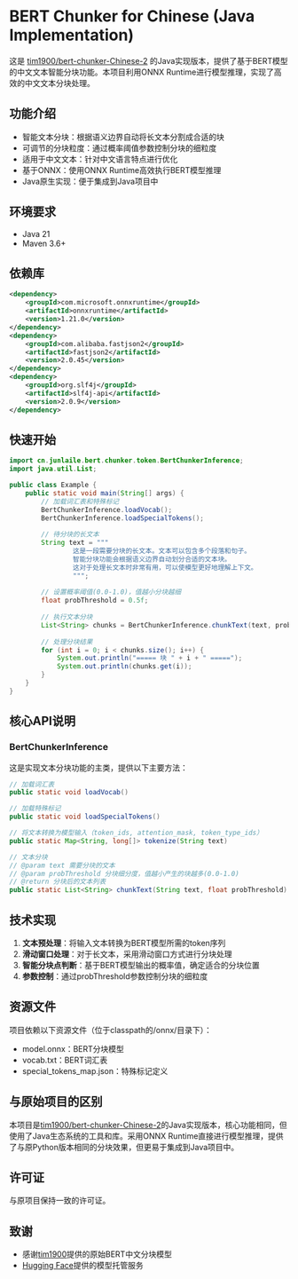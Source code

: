 # BERT Chunker for Chinese (Java Implementation)

这是 [tim1900/bert-chunker-Chinese-2](https://hf-mirror.com/tim1900/bert-chunker-Chinese-2) 的Java实现版本，提供了基于BERT模型的中文文本智能分块功能。本项目利用ONNX Runtime进行模型推理，实现了高效的中文文本分块处理。

## 功能介绍

- 智能文本分块：根据语义边界自动将长文本分割成合适的块
- 可调节的分块粒度：通过概率阈值参数控制分块的细粒度
- 适用于中文文本：针对中文语言特点进行优化
- 基于ONNX：使用ONNX Runtime高效执行BERT模型推理
- Java原生实现：便于集成到Java项目中

## 环境要求

- Java 21
- Maven 3.6+

## 依赖库

```xml
<dependency>
    <groupId>com.microsoft.onnxruntime</groupId>
    <artifactId>onnxruntime</artifactId>
    <version>1.21.0</version>
</dependency>
<dependency>
    <groupId>com.alibaba.fastjson2</groupId>
    <artifactId>fastjson2</artifactId>
    <version>2.0.45</version>
</dependency>
<dependency>
    <groupId>org.slf4j</groupId>
    <artifactId>slf4j-api</artifactId>
    <version>2.0.9</version>
</dependency>
```

## 快速开始

```java
import cn.junlaile.bert.chunker.token.BertChunkerInference;
import java.util.List;

public class Example {
    public static void main(String[] args) {
        // 加载词汇表和特殊标记
        BertChunkerInference.loadVocab();
        BertChunkerInference.loadSpecialTokens();
        
        // 待分块的长文本
        String text = """
                这是一段需要分块的长文本。文本可以包含多个段落和句子。
                智能分块功能会根据语义边界自动划分合适的文本块。
                这对于处理长文本时非常有用，可以使模型更好地理解上下文。
                """;
        
        // 设置概率阈值(0.0-1.0)，值越小分块越细
        float probThreshold = 0.5f;
        
        // 执行文本分块
        List<String> chunks = BertChunkerInference.chunkText(text, probThreshold);
        
        // 处理分块结果
        for (int i = 0; i < chunks.size(); i++) {
            System.out.println("===== 块 " + i + " =====");
            System.out.println(chunks.get(i));
        }
    }
}
```

## 核心API说明

### BertChunkerInference

这是实现文本分块功能的主类，提供以下主要方法：

```java
// 加载词汇表
public static void loadVocab()

// 加载特殊标记
public static void loadSpecialTokens()

// 将文本转换为模型输入（token_ids, attention_mask, token_type_ids）
public static Map<String, long[]> tokenize(String text)

// 文本分块
// @param text 需要分块的文本
// @param probThreshold 分块细分度，值越小产生的块越多(0.0-1.0)
// @return 分块后的文本列表
public static List<String> chunkText(String text, float probThreshold)
```

## 技术实现

1. **文本预处理**：将输入文本转换为BERT模型所需的token序列
2. **滑动窗口处理**：对于长文本，采用滑动窗口方式进行分块处理
3. **智能分块点判断**：基于BERT模型输出的概率值，确定适合的分块位置
4. **参数控制**：通过probThreshold参数控制分块的细粒度

## 资源文件

项目依赖以下资源文件（位于classpath的/onnx/目录下）：

- model.onnx：BERT分块模型
- vocab.txt：BERT词汇表
- special_tokens_map.json：特殊标记定义

## 与原始项目的区别

本项目是[tim1900/bert-chunker-Chinese-2](https://hf-mirror.com/tim1900/bert-chunker-Chinese-2)的Java实现版本，核心功能相同，但使用了Java生态系统的工具和库。采用ONNX Runtime直接进行模型推理，提供了与原Python版本相同的分块效果，但更易于集成到Java项目中。

## 许可证

与原项目保持一致的许可证。

## 致谢

- 感谢[tim1900](https://hf-mirror.com/tim1900)提供的原始BERT中文分块模型
- [Hugging Face](https://huggingface.co/)提供的模型托管服务
